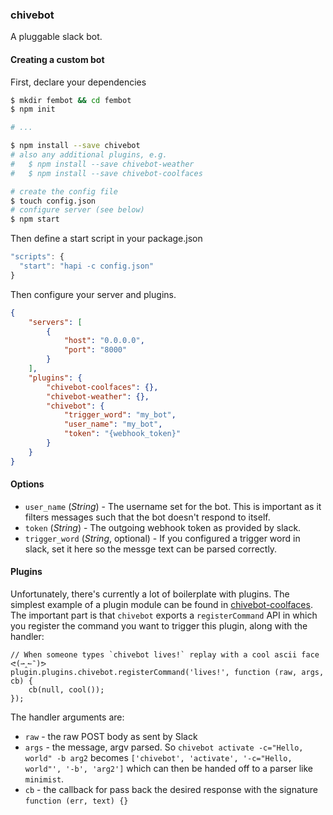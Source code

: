 ### chivebot

A pluggable slack bot.

#### Creating a custom bot
First, declare your dependencies
```bash
$ mkdir fembot && cd fembot
$ npm init

# ...

$ npm install --save chivebot
# also any additional plugins, e.g.
#   $ npm install --save chivebot-weather
#   $ npm install --save chivebot-coolfaces

# create the config file
$ touch config.json
# configure server (see below)
$ npm start
```

Then define a start script in your package.json
```js
"scripts": {
  "start": "hapi -c config.json"
}
```

Then configure your server and plugins.
```json
{
    "servers": [
        {
            "host": "0.0.0.0",
            "port": "8000"
        }
    ],
    "plugins": {
        "chivebot-coolfaces": {},
        "chivebot-weather": {},
        "chivebot": {
            "trigger_word": "my_bot",
            "user_name": "my_bot",
            "token": "{webhook_token}"
        }
    }
}
```

#### Options
- `user_name` (*String*) - The username set for the bot. This is important as it filters messages such that the bot doesn't respond to itself.
- `token` (*String*) - The outgoing webhook token as provided by slack.
- `trigger_word` (*String*, optional) - If you configured a trigger word in slack, set it here so the messge text can be parsed correctly.


#### Plugins
Unfortunately, there's currently a lot of boilerplate with plugins. The simplest example of a plugin module can be found
in [chivebot-coolfaces](https://github.com/totherik/chivebot-coolfaces). The important part is that `chivebot` exports a
`registerCommand` API in which you register the command you want to trigger this plugin, along with the handler:

```javacsript
// When someone types `chivebot lives!` replay with a cool ascii face ᕙ(⇀‸↼‶)ᕗ
plugin.plugins.chivebot.registerCommand('lives!', function (raw, args, cb) {
    cb(null, cool());
});
```

The handler arguments are:
- `raw` - the raw POST body as sent by Slack
- `args` - the message, argv parsed. So `chivebot activate -c="Hello, world" -b arg2` becomes `['chivebot', 'activate', '-c="Hello, world"', '-b', 'arg2']` which can then be handed off to a parser like `minimist`.
- `cb` - the callback for pass back the desired response with the signature `function (err, text) {}`

